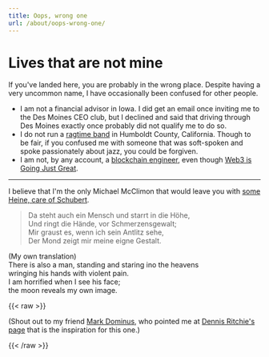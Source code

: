 ```yaml
---
title: Oops, wrong one
url: /about/oops-wrong-one/
---
```


# Lives that are not mine

If you've landed here, you are probably in the wrong place. Despite having a
very uncommon name, I have occasionally been confused for other people.

- I am not a financial advisor in Iowa. I did get an email once inviting me to
  the Des Moines CEO club, but I declined and said that driving through Des
  Moines exactly once probably did not qualify me to do so.
- I do not run a [ragtime band](https://www.northcoastjournal.com/032003/cover0320.html)
  in Humboldt County, California. Though to be fair, if you confused me with
  someone that was soft-spoken and spoke passionately about jazz, you could be
  forgiven.
- I am not, by any account, a [blockchain engineer](https://github.com/michaelmcclimon/),
  even though [Web3 is Going Just Great](https://web3isgoinggreat.com/).

---

I believe that I'm the only Michael McClimon that would leave you with
[some Heine, care of Schubert](https://www.youtube.com/watch?v=j24i8-kx8-c).

> Da steht auch ein Mensch und starrt in die Höhe,  
> Und ringt die Hände, vor Schmerzensgewalt;  
> Mir graust es, wenn ich sein Antlitz sehe,  
> Der Mond zeigt mir meine eigne Gestalt.

(My own translation)  
There is also a man, standing and staring ino the heavens  
wringing his hands with violent pain.  
I am horrified when I see his face;  
the moon reveals my own image.

{{< raw >}}
<section class="footnotes">
<p>(Shout out to my friend <a href="https://blog.plover.com/">Mark Dominus</a>, who pointed
me at <a href="https://web3isgoinggreat.com/">Dennis Ritchie's page</a> that is the inspiration for this one.)
</section>

{{< /raw >}}
